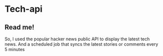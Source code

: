 # Tech-api

## Read me!

So, I used the popular hacker news public API to display the latest tech news. And a scheduled job that syncs the latest stories or comments every 5 minutes

